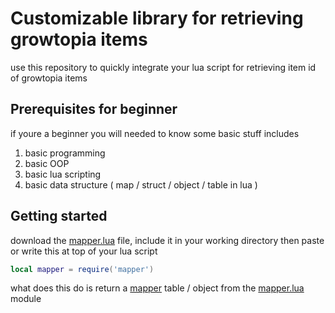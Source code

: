 # Customizable library for retrieving growtopia items

use this repository to quickly integrate your lua script for retrieving item id of growtopia items


## Prerequisites for beginner
if youre a beginner you will needed to know some basic stuff includes

1. basic programming
2. basic OOP
3. basic lua scripting
4. basic data structure ( map / struct / object / table in lua )

## Getting started
download the [mapper.lua](./mapper.lua) file, include it in your working directory then paste or write this at top of your lua script
```lua
local mapper = require('mapper')
```

what does this do is return a [mapper](./Mapper.md) table / object from the [mapper.lua](./mapper.lua) module

